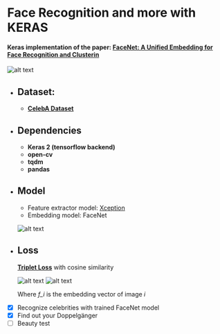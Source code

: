 # Face Recognition and more with KERAS

#### Keras implementation of the paper: [FaceNet: A Unified Embedding for Face Recognition and Clusterin](https://arxiv.org/abs/1503.03832)

![alt text](https://github.com/Golbstein/keras-face-recognition/blob/master/assets/face_reco.JPG)


* ## Dataset: 
  - **[CelebA Dataset](http://mmlab.ie.cuhk.edu.hk/projects/CelebA.html)**

* ## Dependencies
  - **Keras 2 (tensorflow backend)**
  - **open-cv**
  - **tqdm**
  - **pandas**
  
* ## Model
  - Feature extractor model: [Xception](https://arxiv.org/pdf/1610.02357.pdf)
  - Embedding model: FaceNet
  
  ![alt text](https://github.com/Golbstein/keras-face-recognition/blob/master/assets/openface.jpg)

* ## Loss
  **[Triplet Loss](https://towardsdatascience.com/lossless-triplet-loss-7e932f990b24)** with cosine similarity
  
  ![alt text](https://github.com/Golbstein/keras-face-recognition/blob/master/assets/obama.png)
  ![alt text](https://github.com/Golbstein/keras-face-recognition/blob/master/assets/loss.JPG)
  
  Where *f_i* is the embedding vector of image *i*
  
- [x] Recognize celebrities with trained FaceNet model
- [x] Find out your Doppelgänger
- [ ] Beauty test
